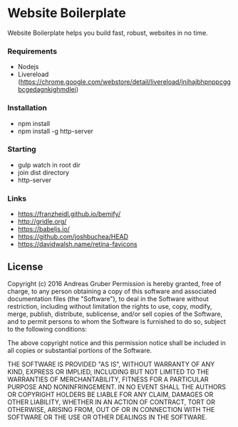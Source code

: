 # Website Boilerplate
Website Boilerplate helps you build fast, robust, websites in no time.

### Requirements
* Nodejs
* Livereload (https://chrome.google.com/webstore/detail/livereload/jnihajbhpnppcggbcgedagnkighmdlei)

### Installation
* npm install
* npm install -g http-server

### Starting
* gulp watch in root dir
* join dist directory
* http-server

### Links
* https://franzheidl.github.io/bemify/
* http://gridle.org/
* https://babeljs.io/
* https://github.com/joshbuchea/HEAD
* https://davidwalsh.name/retina-favicons

## License

Copyright (c) 2016 Andreas Gruber
Permission is hereby granted, free of charge, to any person obtaining a copy of this software and associated documentation files (the "Software"), to deal in the Software without restriction, including without limitation the rights to use, copy, modify, merge, publish, distribute, sublicense, and/or sell copies of the Software, and to permit persons to whom the Software is furnished to do so, subject to the following conditions:

The above copyright notice and this permission notice shall be included in all copies or substantial portions of the Software.

THE SOFTWARE IS PROVIDED "AS IS", WITHOUT WARRANTY OF ANY KIND, EXPRESS OR IMPLIED, INCLUDING BUT NOT LIMITED TO THE WARRANTIES OF MERCHANTABILITY, FITNESS FOR A PARTICULAR PURPOSE AND NONINFRINGEMENT. IN NO EVENT SHALL THE AUTHORS OR COPYRIGHT HOLDERS BE LIABLE FOR ANY CLAIM, DAMAGES OR OTHER LIABILITY, WHETHER IN AN ACTION OF CONTRACT, TORT OR OTHERWISE, ARISING FROM, OUT OF OR IN CONNECTION WITH THE SOFTWARE OR THE USE OR OTHER DEALINGS IN THE SOFTWARE.